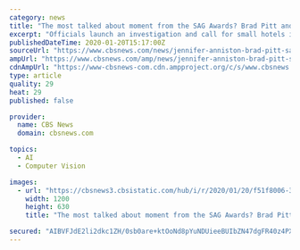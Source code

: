 ```yaml
---
category: news
title: "The most talked about moment from the SAG Awards? Brad Pitt and Jennifer Aniston meeting face-to-face"
excerpt: "Officials launch an investigation and call for small hotels in the basements of residential buildings to be banned. Tech chief acknowledges \"nefarious\" risks in face-recognition and other programs that can beat humans to the punch. Global communications firm Edelman has spent 20 years tracking which institutions consumers trust. The stunt was ..."
publishedDateTime: 2020-01-20T15:17:00Z
sourceUrl: "https://www.cbsnews.com/news/jennifer-anniston-brad-pitt-sag-awards-interaction-sparks-rumors-marriage-viral-photographs-acceptance-speech/"
ampUrl: "https://www.cbsnews.com/amp/news/jennifer-anniston-brad-pitt-sag-awards-interaction-sparks-rumors-marriage-viral-photographs-acceptance-speech/"
cdnAmpUrl: "https://www-cbsnews-com.cdn.ampproject.org/c/s/www.cbsnews.com/amp/news/jennifer-anniston-brad-pitt-sag-awards-interaction-sparks-rumors-marriage-viral-photographs-acceptance-speech/"
type: article
quality: 29
heat: 29
published: false

provider:
  name: CBS News
  domain: cbsnews.com

topics:
  - AI
  - Computer Vision

images:
  - url: "https://cbsnews3.cbsistatic.com/hub/i/r/2020/01/20/f51f8006-307e-4007-8b86-89b9dc079b75/thumbnail/1200x630/fa2555bc5686acf928e347e78835bf61/untitled-collage-38.jpg"
    width: 1200
    height: 630
    title: "The most talked about moment from the SAG Awards? Brad Pitt and Jennifer Aniston meeting face-to-face"

secured: "AIBVFJdE2li2dkc1ZH/0sb0are+ktOoNd8pYuNDUieeBUIbZN47dgFR40z4PX+UNp15YUFTbME9hchMgewf9qkRoNp1J1htNim9OeQ8fPpP7+Xwc4TXxWtbeiZ8aO6waQnzzhm9FrTW76FPi4CGWaje26NX9Si4ASQx9UnMTT4W73DI7MfmS19qVVySMIHX1zkN5Mc4dvCKavFLG+XldALnStNq0R+0FDQHlMMwmqf0Ikgnc9EhlRfG1ZTA21e09BfzynV+kztDmODBllGmaOqkooKV219qJNwv7c2SovmVxIOFF9ghDaKUwNOdPqIU3SBsC/z/4uRjDPU3oq5mvFw/RthfY89AdiborlTVnDUrp+uw/54OO+PwgpAHSbsm0evNJxBcTafoTvElE3L9RkaMt1faAzIdGRSmv6PA3H1a8ifo6To9kLw/9Yow18Eetc294xN7jvqP4oiObdl/laA==;0oUPRVLznlRrYrXj6lPAVg=="
---
```



